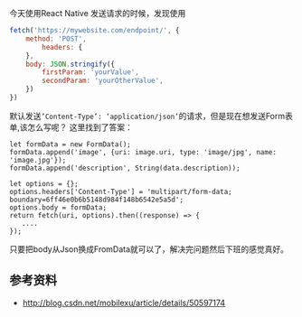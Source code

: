今天使用React Native 发送请求的时候，发现使用

```javascript
fetch('https://mywebsite.com/endpoint/', {
    method: 'POST',
        headers: {
    },
    body: JSON.stringify({
        firstParam: 'yourValue',
        secondParam: 'yourOtherValue',
    })
})
```

默认发送`’Content-Type’: ‘application/json’`的请求，但是现在想发送Form表单,该怎么写呢？ 这里找到了答案：

```
let formData = new FormData();
formData.append('image', {uri: image.uri, type: 'image/jpg', name: 'image.jpg'});
formData.append('description', String(data.description));

let options = {};
options.headers['Content-Type'] = 'multipart/form-data; boundary=6ff46e0b6b5148d984f148b6542e5a5d';
options.body = formData;
return fetch(uri, options).then((response) => {
   ....
});
```
只要把body从Json换成FromData就可以了，解决完问题然后下班的感觉真好。


## 参考资料

- http://blog.csdn.net/mobilexu/article/details/50597174
